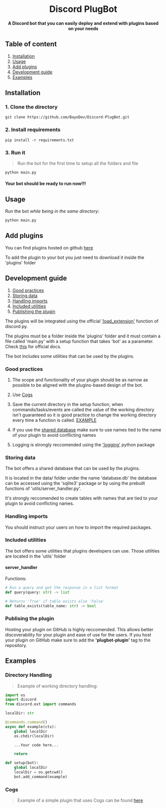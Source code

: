 # <div align='center'>Discord PlugBot</div>

 #### <div align='center'>A Discord bot that you can easily deploy and extend with plugins based on your needs</div>

 ## Table of content
 
 1. [Installation](#install)
 2. [Usage](#usage)
 3. [Add plugins](#add_plugins)
 4. [Development guide](#dev)
 5. [Examples](#examples)

<a id='install'></a>
## Installation

### 1. Clone the directory

```git
git clone https://github.com/BayoDev/Discord-PlugBot.git
```

### 2. Install requirements

```pip
pip install -r requirements.txt
```

### 3. Run it
> Run the bot for the first time to setup all the folders and file

```py
python main.py
```

#### Your bot should be ready to run now!!!

<a id='usage'></a>
## Usage

Run the bot *while being in the same directory*:
```python
python main.py
```

<a id='add_plugins'></a>
## Add plugins

You can find plugins hosted on github <a href='https://github.com/topics/plugbot-plugin'>here</a>

To add the plugin to your bot you just need to download it inside the 'plugins' folder

<a id='dev'></a>
## Development guide

1. [Good practices](#dev_gp)
2. [Storing data](#dev_sd)
3. [Handling imports](#dev_imp)
4. [Included utilities](#dev_util)
5. [Publishing the plugin](#dev_pub)

The plugins will be integrated using the official ['load_extension'](https://discordpy.readthedocs.io/en/stable/ext/commands/api.html?highlight=load_extension#discord.ext.commands.Bot.load_extension) function of discord py.

The plugins must be a folder inside the 'plugins' folder and it must contain a file called 'main.py' with a setup function that takes 'bot' as a parameter. Check [this](https://discordpy.readthedocs.io/en/stable/ext/commands/api.html?highlight=load_extension#discord.ext.commands.Bot.load_extension) for official docs.

The bot includes some utilities that can be used by the plugins.

<a id='dev_gp'></a>

### Good practices

1. The scope and functionality of your plugin should be as narrow as possible to be aligned with the plugins-based design of the bot.

2. Use [Cogs](https://discordpy.readthedocs.io/en/stable/ext/commands/api.html#cogs)

3. Save the current directory in the setup function, when commands/tasks/events are called the value of the working directory isn't guaranteed so it is good practice to change the working directory every time a function is called. [EXAMPLE](#wd_ex)

4. If you use the [shared database](#storing_data) make sure to use names tied to the name of your plugin to avoid conflicting names

5. Logging is strongly reccomended using the ['logging'](https://docs.python.org/3/library/logging.html) python package 


<a id='dev_sd'></a>

### Storing data

The bot offers a shared database that can be used by the plugins.

It is located in the data/ folder under the name 'database.db' the database can be accessed using the 'sqlite3' package or by using the prebuilt functions  of 'utils/server_handler.py'.

It's strongly reccomended to create tables with names that are tied to your plugin to avoid conflicting names.

<a id='dev_imp'></a>

### Handling imports

You should instruct your users on how to import the required packages.

<a id='dev_utils'></a>

### Included utilities

The bot offers some utilities that plugins developers can use. Those utilities are located in the 'utils' folder

#### server_handler

Functions:

```python
# Run a query and get the response in a list format
def query(query: str) -> list

# Returns 'True' if table exists else 'False'
def table_exists(table_name: str) -> bool
```

<a id='dev_pub'></a>

### Publising the plugin

Hosting your plugin on GitHub is highly reccomended. This allows better discoverability for your plugin and ease of use for the users. If you host your plugin on GitHub make sure to add the **'plugbot-plugin'** tag to the repository.

<a id='examples'></a>
## Examples

<a id='wd_ex'></a>

### Directory Handling

>Example of working directory handling:

```python
import os
import discord
from discord.ext import commands

localDir: str

@commands.command()
async def example(ctx):
    global localDir
    os.chdir(localDir)

    ...Your code here...

    return

def setup(bot):
    global localDir
    localDir = os.getcwd()
    bot.add_command(example)
```


<a id='cogs_ex'></a>

### Cogs
>Example of a simple plugin that uses Cogs can be found [here](https://github.com/BayoDev/CuteGifs-PlugBot)
